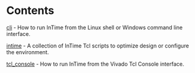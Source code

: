 # Contents

[cli](cli/) - How to run InTime from the Linux shell or Windows command line interface. 

[intime](intime/) - A collection of InTime Tcl scripts to optimize design or configure the environment.

[tcl_console](tcl_console/) - How to run InTime from the Vivado Tcl Console interface. 

